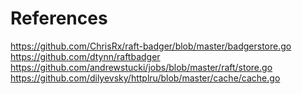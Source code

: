 # References
https://github.com/ChrisRx/raft-badger/blob/master/badgerstore.go
https://github.com/dtynn/raftbadger
https://github.com/andrewstucki/jobs/blob/master/raft/store.go
https://github.com/dilyevsky/httplru/blob/master/cache/cache.go